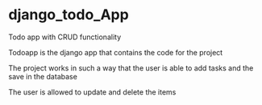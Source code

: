 # django_todo_App
Todo app with CRUD functionality

Todoapp is the django app that contains the code for the project

The project works in such a way that the user is able to add tasks and the save in the database

The user is allowed to update and delete the items
